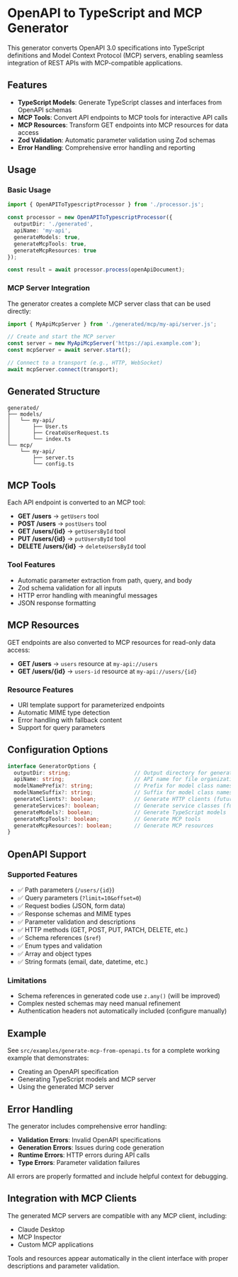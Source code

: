 # OpenAPI to TypeScript and MCP Generator

This generator converts OpenAPI 3.0 specifications into TypeScript definitions and Model Context Protocol (MCP) servers, enabling seamless integration of REST APIs with MCP-compatible applications.

## Features

- **TypeScript Models**: Generate TypeScript classes and interfaces from OpenAPI schemas
- **MCP Tools**: Convert API endpoints to MCP tools for interactive API calls
- **MCP Resources**: Transform GET endpoints into MCP resources for data access
- **Zod Validation**: Automatic parameter validation using Zod schemas
- **Error Handling**: Comprehensive error handling and reporting

## Usage

### Basic Usage

```typescript
import { OpenAPIToTypescriptProcessor } from './processor.js';

const processor = new OpenAPIToTypescriptProcessor({
  outputDir: './generated',
  apiName: 'my-api',
  generateModels: true,
  generateMcpTools: true,
  generateMcpResources: true
});

const result = await processor.process(openApiDocument);
```

### MCP Server Integration

The generator creates a complete MCP server class that can be used directly:

```typescript
import { MyApiMcpServer } from './generated/mcp/my-api/server.js';

// Create and start the MCP server
const server = new MyApiMcpServer('https://api.example.com');
const mcpServer = await server.start();

// Connect to a transport (e.g., HTTP, WebSocket)
await mcpServer.connect(transport);
```

## Generated Structure

```
generated/
├── models/
│   └── my-api/
│       ├── User.ts
│       ├── CreateUserRequest.ts
│       └── index.ts
└── mcp/
    └── my-api/
        ├── server.ts
        └── config.ts
```

## MCP Tools

Each API endpoint is converted to an MCP tool:

- **GET /users** → `getUsers` tool
- **POST /users** → `postUsers` tool  
- **GET /users/{id}** → `getUsersById` tool
- **PUT /users/{id}** → `putUsersById` tool
- **DELETE /users/{id}** → `deleteUsersById` tool

### Tool Features

- Automatic parameter extraction from path, query, and body
- Zod schema validation for all inputs
- HTTP error handling with meaningful messages
- JSON response formatting

## MCP Resources

GET endpoints are also converted to MCP resources for read-only data access:

- **GET /users** → `users` resource at `my-api://users`
- **GET /users/{id}** → `users-id` resource at `my-api://users/{id}`

### Resource Features

- URI template support for parameterized endpoints
- Automatic MIME type detection
- Error handling with fallback content
- Support for query parameters

## Configuration Options

```typescript
interface GeneratorOptions {
  outputDir: string;                    // Output directory for generated files
  apiName: string;                      // API name for file organization
  modelNamePrefix?: string;             // Prefix for model class names
  modelNameSuffix?: string;             // Suffix for model class names
  generateClients?: boolean;            // Generate HTTP clients (future)
  generateServices?: boolean;           // Generate service classes (future)
  generateModels?: boolean;             // Generate TypeScript models
  generateMcpTools?: boolean;           // Generate MCP tools
  generateMcpResources?: boolean;       // Generate MCP resources
}
```

## OpenAPI Support

### Supported Features

- ✅ Path parameters (`/users/{id}`)
- ✅ Query parameters (`?limit=10&offset=0`)
- ✅ Request bodies (JSON, form data)
- ✅ Response schemas and MIME types
- ✅ Parameter validation and descriptions
- ✅ HTTP methods (GET, POST, PUT, PATCH, DELETE, etc.)
- ✅ Schema references (`$ref`)
- ✅ Enum types and validation
- ✅ Array and object types
- ✅ String formats (email, date, datetime, etc.)

### Limitations

- Schema references in generated code use `z.any()` (will be improved)
- Complex nested schemas may need manual refinement
- Authentication headers not automatically included (configure manually)

## Example

See `src/examples/generate-mcp-from-openapi.ts` for a complete working example that demonstrates:

- Creating an OpenAPI specification
- Generating TypeScript models and MCP server
- Using the generated MCP server

## Error Handling

The generator includes comprehensive error handling:

- **Validation Errors**: Invalid OpenAPI specifications
- **Generation Errors**: Issues during code generation
- **Runtime Errors**: HTTP errors during API calls
- **Type Errors**: Parameter validation failures

All errors are properly formatted and include helpful context for debugging.

## Integration with MCP Clients

The generated MCP servers are compatible with any MCP client, including:

- Claude Desktop
- MCP Inspector
- Custom MCP applications

Tools and resources appear automatically in the client interface with proper descriptions and parameter validation. 